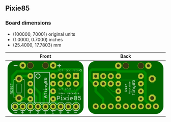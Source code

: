 ## Pixie85 


### Board dimensions

* (100000, 70001) original units
* (1.0000, 0.7000) inches
* (25.4000, 17.7803) mm



| Front | Back |
| --- | --- |
| ![Front](Pixie85.png) | ![Back](Pixie85_back.png) |


